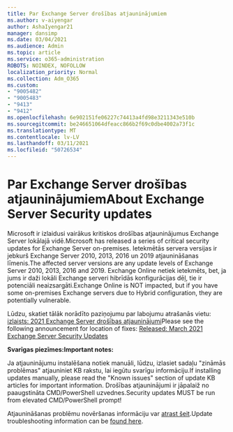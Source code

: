 ```yaml
---
title: Par Exchange Server drošības atjauninājumiem
ms.author: v-aiyengar
author: AshaIyengar21
manager: dansimp
ms.date: 03/04/2021
ms.audience: Admin
ms.topic: article
ms.service: o365-administration
ROBOTS: NOINDEX, NOFOLLOW
localization_priority: Normal
ms.collection: Adm_O365
ms.custom:
- "9005482"
- "9005483"
- "9413"
- "9412"
ms.openlocfilehash: 6e902151fe06227c74413a4fd98e3211343e510b
ms.sourcegitcommit: be246651064dfeacc866b2f69c0dbe4002a73f1c
ms.translationtype: MT
ms.contentlocale: lv-LV
ms.lasthandoff: 03/11/2021
ms.locfileid: "50726534"
---
```

# <a name="about-exchange-server-security-updates"></a><span data-ttu-id="abd7d-102">Par Exchange Server drošības atjauninājumiem</span><span class="sxs-lookup"><span data-stu-id="abd7d-102">About Exchange Server Security updates</span></span>

<span data-ttu-id="abd7d-103">Microsoft ir izlaidusi vairākus kritiskos drošības atjauninājumus Exchange Server lokālajā vidē.</span><span class="sxs-lookup"><span data-stu-id="abd7d-103">Microsoft has released a series of critical security updates for Exchange Server on-premises.</span></span> <span data-ttu-id="abd7d-104">Ietekmētās servera versijas ir jebkurš Exchange Server 2010, 2013, 2016 un 2019 atjaunināšanas līmenis.</span><span class="sxs-lookup"><span data-stu-id="abd7d-104">The affected server versions are any update levels of Exchange Server 2010, 2013, 2016 and 2019.</span></span> <span data-ttu-id="abd7d-105">Exchange Online netiek ietekmēts, bet, ja jums ir daži lokāli Exchange serveri hibrīdās konfigurācijas dēļ, tie ir potenciāli neaizsargāti.</span><span class="sxs-lookup"><span data-stu-id="abd7d-105">Exchange Online is NOT impacted, but if you have some on-premises Exchange servers due to Hybrid configuration, they are potentially vulnerable.</span></span>

<span data-ttu-id="abd7d-106">Lūdzu, skatiet tālāk norādīto paziņojumu par labojumu atrašanās vietu: [izlaists: 2021 Exchange Server drošības atjauninājumi](https://techcommunity.microsoft.com/t5/exchange-team-blog/released-march-2021-exchange-server-security-updates/ba-p/2175901)</span><span class="sxs-lookup"><span data-stu-id="abd7d-106">Please see the following announcement for location of fixes: [Released: March 2021 Exchange Server Security Updates](https://techcommunity.microsoft.com/t5/exchange-team-blog/released-march-2021-exchange-server-security-updates/ba-p/2175901)</span></span>

<span data-ttu-id="abd7d-107">**Svarīgas piezīmes:**</span><span class="sxs-lookup"><span data-stu-id="abd7d-107">**Important notes:**</span></span>

<span data-ttu-id="abd7d-108">Ja atjauninājumu instalēšana notiek manuāli, lūdzu, izlasiet sadaļu "zināmās problēmas" atjauniniet KB rakstu, lai iegūtu svarīgu informāciju.</span><span class="sxs-lookup"><span data-stu-id="abd7d-108">If installing updates manually, please read the "Known issues" section of update KB articles for important information.</span></span> <span data-ttu-id="abd7d-109">Drošības atjauninājumi ir jāpalaiž no paaugstināta CMD/PowerShell uzvednes.</span><span class="sxs-lookup"><span data-stu-id="abd7d-109">Security updates MUST be run from elevated CMD/PowerShell prompt!</span></span>

<span data-ttu-id="abd7d-110">Atjaunināšanas problēmu novēršanas informāciju var [atrast šeit](https://aka.ms/exupdatefaq).</span><span class="sxs-lookup"><span data-stu-id="abd7d-110">Update troubleshooting information can be [found here](https://aka.ms/exupdatefaq).</span></span>

